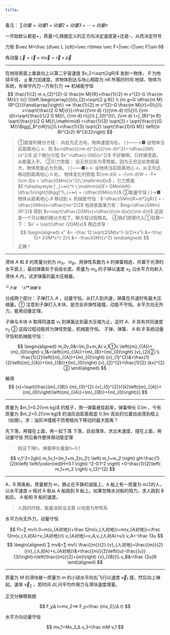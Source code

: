 ```yaml
---
title:
---
```


备注： $∑ 动量=动量1+动量2+动量3+⋯ +动量n$

一开始默认都是+，质量>0,根据定义的正方向决定速度是+还是-，从而决定符号

力矩 $\vec M=\frac {d\vec L }{dt}=\vec r\times \vec F=|\vec r||\vec F|\sin θ$

角动量 $\vec L= \vec r\times m\vec v=\vec r\times \vec p$

---

在地球表面上垂直向上以第二宇宙速度 $v_2=\sqrt{2gR}$ 发射一物体， $R$ 为地球半径， $g$ 重力加速度。求物体到达与地心相距为 $nR$ 所需的时间
地球、物体为系统，有保守内力—万有引力
$⟹$ 机械能守恒
$$
\frac{1}{2} m v_{2}^{2}-G \frac{m M}{R}=\frac{1}{2} m v^{2}-G \frac{m M}{r}
\\{}
\\\left.\begin{array}{l}{v_{2}=\sqrt{2 g R}} \\ {m g=G \dfrac{m M}{R^{2}}}\end{array}\right\}
⟹ \frac{1}{2} m v^{2}-G \frac{m M}{r}=0\\{}\\
v=\sqrt{\frac{2 G M}{r}}=\frac{{\rm d} r}{{\rm d} t}\\{}\\
{\rm d}t=\sqrt{\frac{r}{2 G M}}\, {\rm d} r\\{}\\
∫_{0}^{t}\, {\rm d} t=∫_{R}^{n R} \sqrt{\frac{r}{2 G M}}\,\mathrm{d} r=\frac{1}{3} \sqrt{2} r \sqrt{\frac{r}{G M}}\Bigg|_R^{nR}\\{}\\
t=\frac{1}{3} \sqrt{2} \sqrt{\frac{1}{G M}} \left((n R)^{3/2}-R^{3/2}\right)
$$

>①直接列微分方程：
向右为正方向，物体速度向右。
(·)——→■
设物体当前距离地心 $x$，则 $a=\dfrac{{\rm d}^2x}{{\rm d}t^2}=-\dfrac{GM}{x^2}$
这个微分方程 $x''=\dfrac{-GM}{x^2}$ 不好解啊。只好换思路，从能量入手。
②引力势能：
设无穷远处为零势能。因为无穷远处势能最大，物体势能必为负值。
(·)——■←←
设物体当前距离地心 $x$，从无穷远移动到距离地心 $h$ 处。
物体变化的势能 ${\rm d}E = -{\rm d}W = -F*{\rm d}x = \dfrac{GMm}{x^2}\,\mathrm{d}x$ ，引力势能 $E=\displaystyle ∫ _{+∞}^h \,\mathrm{d}E= GMm\left[-\dfrac1x\right]\Bigg|^h_{+∞} = -\dfrac{GMm}{h}$
③能量守恒
(·)→■
物体从距离地心 $R$ 移动到 $x$.
机械能守恒：$-\dfrac{GMm}R+m*2gR/2 = -\dfrac{GMm}x+\dfrac{mv^2}2$
地球表面重力有：$mg=\dfrac{GMm}{R^2}$
得到 $v=\sqrt{\dfrac{2GM}x}=\dfrac{{\rm d}x}{{\rm d}t}$ 这就是一个可以解的微分方程了。解方程过程略去。
④我们顺便代入①验算一下：
$x' = \sqrt{\dfrac {2GM}x}$
两边求导：
$$
\begin{aligned}
x'' &= -\frac 12 \sqrt{2GM}x^{-3/2}*x'\\
&=-\frac 12* 2GM*x^{-2}\\
&= -\frac{GM}{x^2}
\end{aligned}
$$
正确！

---

滑块 $A$ 和 $B$ 的质量分别为 $m_A、m_B$，用弹性系数为 $k$ 的弹簧相连，并置于光滑的水平面上，最初弹簧处于自由长度。质量为 $m_0$ 的子弹以速度 $v_0$ 沿水平方向射入滑块 $A$ 内，试求弹簧的最大压缩量。

$\supset_{子弹}\quad \square_A\leftrightsquigarrow_{弹簧} \square_B$

分成两个部分：子弹打入 $A$ ，动量守恒。从打入到共速，弹簧在共速时有最大压缩量。①
注意到子弹打入木块，是完全非弹性碰撞，动能不守恒。水平方向无外力，能用动量定理。

子弹与木块 $A$ 取得同速度 $v_1$ 到弹簧达到最大压缩为止，这时 $A、B$ 具有共同速度 $v_2$ ②
这段过程动能转为弹性势能，机械能守恒。
子弹、弹簧、 $A$ 和 $B$ 系统动量守恒和机械能守恒：

$$
\begin{aligned}
m_0v_0&=(m_0+m_A) v_1①\\
\left({m}_{{A}}+{m}_{0}\right) v_1&=\left({m}_{{A}}+{m}_{B}+{m}_{0}\right) {v}_{2}② \\
\frac{1}{2}\left({m}_{{A}}+{m}_{0}\right) {v}_{1}^{2}&=\frac{1}{2}\left({m}_{{A}}+{m}_{{B}}+{m}_{0}\right) {v}_{2}^{2}+\frac{1}{2} {kx}^{2}③
\end{aligned}
$$

解得
$$
{x}=\sqrt{\frac{{m}_{{B}} {m}_{0}^{2} {v}_{0}^{2}}{{k}\left({m}_{{A}}+{m}_{0}\right)\left({m}_{{A}}+{m}_{{B}}+{m}_{0}\right)}}
$$

---

质量为 $m_1=0.2{\rm kg}$ 的框子，用一弹簧悬挂起来，弹簧伸长 $0.1m$ ，今有质量为 $m_2=0.2{\rm kg}$ 的油灰由距离框底 $0.3m$ 高处的位置自由落到框上（如图）。求：油灰冲撞框子而使框向下移动的最大距离？

先下落，再撞在上面，再一起下落
下落，自由落体，求出末速度，撞在上面，用动量守恒
然后看作整体用动能定理

>假设下降h，弹簧伸长量是h+0.1

$$
v_1^2=2gh\\
m_1v_1=(m_1+m_2)v_2\\
\left( m_1+m_2 \right) gH-\frac{1}{2}k\left( \left(\color{red}H+0.1 \right) ^2-0.1^2 \right) =0-\frac{1}{2}\left( m_1+m_2 \right) v_{2}^{2}
$$

---

A、B 两条船，质量都为 m，静止在平静的湖面上，A 船上有一质量为 m/2的人，以水平速度 u 相对 A 船从 A 船跳到 B 船上。如果忽略水对船的阻力，求人跳到 B 船后， A 船和 B 船的速度。

>人跳的时候，能量消耗没法算
以地面为参照系

水平方向无外力，动量守恒

$$
Ft=∑ mv\\
0=m(v_{A对地})+\frac 12m(v_{人对地})=m(v_{A对地})+\frac 12m(v_{人对A}+v_{A对地})\\
v_{A对地}=v_A,v_{人对A}=u\\
v_A=-\frac 13u
$$
$$
\begin{aligned}
∑ mv&=∑ mv\\
\frac{{m}}{2} {v}_{人对地}=\frac{{m}}{2} ({v}_{人对A}+v_{A对地})&=\frac{{m}}{2}\left({u}-\frac{{u}}{3}\right)=\left(\frac{{m}}{2}+{m}\right) {v}_{{B}}\\
v_B&=\frac {2u}9
\end{aligned}
$$

---

质量为 $M$ 的滑块被一质量为 $m$ 的小球水平向右飞行以速度 $\vec v_1$ 撞，然后向上弹起。速率 $\vec v_2$ 。若时间 $Δ t$,问平均作用力与滑块速度增量。

正交分解模板题

$$
F_yΔ t=mv_2⟹ F_y=\frac {mv_2}{Δ t}
$$

水平方向动量守恒

$$
mv_1=Mv_3,Δ v_3=\frac mM v_1
$$
